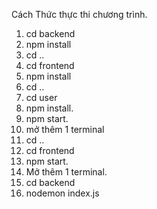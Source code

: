 Cách Thức thực thi chương trình.
1. cd backend
2. npm install
3. cd ..
4. cd frontend
5. npm install
6. cd ..
7. cd user
8. npm install.
9. npm start.
10. mở thêm 1 terminal
11. cd ..
12. cd frontend
13. npm start.
14. Mở thêm 1 terminal.
15. cd backend
16. nodemon index.js